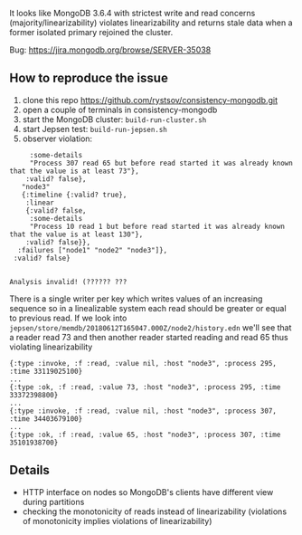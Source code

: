 It looks like MongoDB 3.6.4 with strictest write and read concerns (majority/linearizability) violates linearizability and returns stale data when a former isolated primary rejoined the cluster.

Bug: https://jira.mongodb.org/browse/SERVER-35038

## How to reproduce the issue

1. clone this repo https://github.com/rystsov/consistency-mongodb.git
2. open a couple of terminals in consistency-mongodb
3. start the MongoDB cluster: `build-run-cluster.sh`
4. start Jepsen test: `build-run-jepsen.sh`
5. observer violation:

```
     :some-details
     "Process 307 read 65 but before read started it was already known that the value is at least 73"},
    :valid? false},
   "node3"
   {:timeline {:valid? true},
    :linear
    {:valid? false,
     :some-details
     "Process 10 read 1 but before read started it was already known that the value is at least 130"},
    :valid? false}},
  :failures ["node1" "node2" "node3"]},
 :valid? false}


Analysis invalid! (?????? ???
```

There is a single writer per key which writes values of an increasing sequence so in a linealizable system each read should be greater or equal to previous read. If we look into `jepsen/store/memdb/20180612T165047.000Z/node2/history.edn` we'll see that a reader read 73 and then another reader started reading and read 65 thus violating linearizability

```
{:type :invoke, :f :read, :value nil, :host "node3", :process 295, :time 33119025100}
...
{:type :ok, :f :read, :value 73, :host "node3", :process 295, :time 33372398800}
...
{:type :invoke, :f :read, :value nil, :host "node3", :process 307, :time 34403679100}
...
{:type :ok, :f :read, :value 65, :host "node3", :process 307, :time 35101938700}
```

## Details

 - HTTP interface on nodes so MongoDB's clients have different view during partitions
 - checking the monotonicity of reads instead of linearizability (violations of monotonicity implies violations of linearizability)